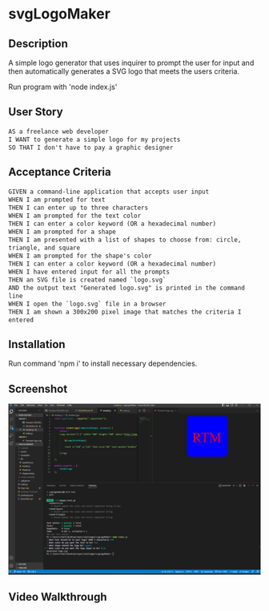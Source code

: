 # svgLogoMaker

## Description
A simple logo generator that uses inquirer to prompt the user for input and then automatically generates a SVG logo that meets the users criteria. 

Run program with 'node index.js'

## User Story

```
AS a freelance web developer
I WANT to generate a simple logo for my projects
SO THAT I don't have to pay a graphic designer
```

## Acceptance Criteria

```
GIVEN a command-line application that accepts user input
WHEN I am prompted for text
THEN I can enter up to three characters
WHEN I am prompted for the text color
THEN I can enter a color keyword (OR a hexadecimal number)
WHEN I am prompted for a shape
THEN I am presented with a list of shapes to choose from: circle, triangle, and square
WHEN I am prompted for the shape's color
THEN I can enter a color keyword (OR a hexadecimal number)
WHEN I have entered input for all the prompts
THEN an SVG file is created named `logo.svg`
AND the output text "Generated logo.svg" is printed in the command line
WHEN I open the `logo.svg` file in a browser
THEN I am shown a 300x200 pixel image that matches the criteria I entered
```

## Installation 

Run command 'npm i' to install necessary dependencies.

## Screenshot
![](./assets/images/ScreenshotOfsvgChallenge.png)

## Video Walkthrough
